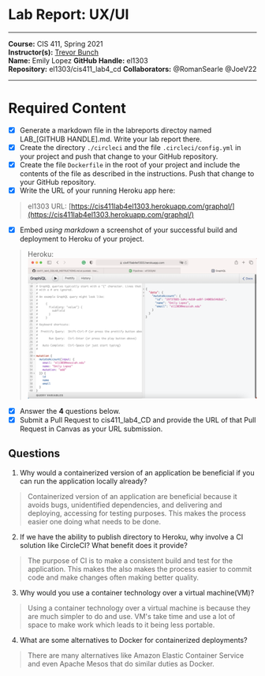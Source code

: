 # Lab Report: UX/UI
___
**Course:** CIS 411, Spring 2021  
**Instructor(s):** [Trevor Bunch](https://github.com/trevordbunch)  
**Name:** Emily Lopez
**GitHub Handle:** el1303  
**Repository:** el1303/cis411_lab4_cd 
**Collaborators:** @RomanSearle @JoeV22
___

# Required Content

- [x] Generate a markdown file in the labreports directoy named LAB_[GITHUB HANDLE].md. Write your lab report there.
- [x] Create the directory ```./circleci``` and the file ```.circleci/config.yml``` in your project and push that change to your GitHub repository.
- [x] Create the file ```Dockerfile``` in the root of your project and include the contents of the file as described in the instructions. Push that change to your GitHub repository.
- [x] Write the URL of your running Heroku app here:  
> el1303 URL: [https://cis411lab4el1303.herokuapp.com/graphql/](https://cis411lab4el1303.herokuapp.com/graphql/)
- [X] Embed _using markdown_ a screenshot of your successful build and deployment to Heroku of your project.  
> Heroku: ![Successful Build](../assets/Screen%20Shot%202021-04-03%20at%205.04.49%20PM.png)
- [x] Answer the **4** questions below.
- [X] Submit a Pull Request to cis411_lab4_CD and provide the URL of that Pull Request in Canvas as your URL submission.

## Questions
1. Why would a containerized version of an application be beneficial if you can run the application locally already?
> Containerized version of an application are beneficial because it avoids bugs, unidentified dependencies, and delivering and deploying, accessing for testing purposes. This makes the process easier one doing what needs to be done.

2. If we have the ability to publish directory to Heroku, why involve a CI solution like CircleCI? What benefit does it provide?
> The purpose of CI is to make a consistent build and test for the application. This makes the also makes the process easier to commit code and make changes often making better quality.

3. Why would you use a container technology over a virtual machine(VM)? 
> Using a container technology over a virtual machine is because they are much simpler to do and use. VM's take time and use a lot of space to make work which leads to it being less portable.

4. What are some alternatives to Docker for containerized deployments?
> There are many alternatives like Amazon Elastic Container Service and even Apache Mesos that do similar duties as Docker.